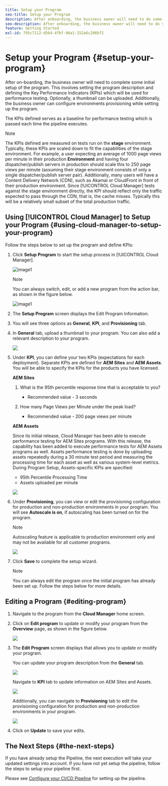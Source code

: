 ```yaml
---
title: Setup your Program
seo-title: Setup your Program
description: After onboarding, the business owner will need to do some initial setup of the program.
seo-description: After onboarding, the business owner will need to do some initial setup of Adobe AEM Cloud Manager. This involves setting the program description and defining the KPIs which will be used for performance testing. 
feature: Getting Started
exl-id: 795c7112-d564-4fbf-96a1-152a6c286bf2
---
```

# Setup your Program {#setup-your-program}

After on-boarding, the business owner will need to complete some initial setup of the program. This involves setting the program description and defining the Key Performance Indicators (KPIs) which will be used for performance testing. Optionally, a thumbnail can be uploaded. Additionally, the business owner can configure environments provisioning while setting up the program.

The KPIs defined serves as a baseline for performance testing which is passed each time the pipeline executes.

>[!NOTE]
>The KPIs defined are measured on tests run on the **stage** environment. Typically, these KPIs are scaled down to fit the capabilities of the stage environment.
>For example, a user expecting an average of 1000 page views per minute in their production **Environment** and having four dispatcher/publish servers in production should scale this to 250 page views per minute (assuming their stage environment consists of only a single dispatcher/publish server pair).
>Additionally, many users will have a Content Delivery Network (CDN), such as Akamai or CloudFront in front of their production environment. Since [!UICONTROL Cloud Manager] tests against the stage environment directly, the KPI should reflect only the traffic expected to pass through the CDN, that is, the cache misses. Typically this will be a relatively small subset of the total production traffic.

## Using [!UICONTROL Cloud Manager] to Setup your Program {#using-cloud-manager-to-setup-your-program}

Follow the steps below to set up the program and define KPIs:

1. Click **Setup Program** to start the setup process in [!UICONTROL Cloud Manager].

   ![image1](assets/set-up-program/setup1.png)

   >[!NOTE]
   > You can always switch, edit, or add a new program from the action bar, as shown in the figure below.

   ![image1](assets/set-up-program/setup2.png)


1. The **Setup Program** screen displays the Edit Program Information.

1. You will see three options as **General**, **KPI**, and **Provisioning** tab.

1. In **General** tab, upload a thumbnail to your program. You can also add a relevant description to your program.

   ![](assets/Setup_Program-General.png)

1. Under **KPI**, you can define your two KPIs (expectations for each deployment). Separate KPIs are defined for **AEM Sites** and **AEM Assets**. You will be able to specify the KPIs for the products you have licensed.

   **AEM Sites**

    1. What is the 95th percentile response time that is acceptable to you?

       * Recommended value - 3 seconds

    1. How many Page Views per Minute under the peak load?

        * Recommended value - 200 page views per minute

   **AEM Assets**

    Since its initial release, Cloud Manager has been able to execute performance testing for AEM Sites programs. With this release, the capability has been added to execute performance tests for AEM Assets programs as well. Assets performance testing is done by uploading assets repeatedly during a 30 minute test period and measuring the processing time for each asset as well as various system-level metrics.
    During Program Setup, Assets-specific KPIs are specified:

    * 95th Percentile Processing Time
    * Assets uploaded per minute

   ![](assets/Setup_Program-KPIs.png)

1. Under **Provisioning**, you can view or edit the provisioning configuration for production and non-production environments in your program. You will see **Autoscale is on**, if autoscaling has been turned on for the program.

   >[!NOTE]
   >Autoscaling feature is applicable to production environment only and may not be available for all customer programs.

   ![](assets/Setup_Program-Provisioning.png)

1. Click **Save** to complete the setup wizard.

   >[!NOTE]
   >You can always edit the program once the initial program has already been set up. Follow the steps below for more details.

## Editing a Program {#editing-program}

1. Navigate to the program from the **Cloud Manager** home screen.

1. Click on **Edit program** to update or modify your program from the **Overview** page, as shown in the figure below.

   ![](assets/set-up-program/edit-program1.png) 

1. The **Edit Program** screen displays that allows you to update or modify your program.

   You can update your program description from the **General** tab.

   ![](assets/set-up-program/edit-program-general.png)

   Navigate to **KPI** tab to update information on AEM Sites and Assets.

   ![](assets/set-up-program/edit-program-kpi.png)

   Additionally, you can navigate to **Provisioning** tab to edit the provisioning configuration for production and non-production environments in your program.

   ![](assets/set-up-program/edit-program-provision.png)

1. Click on **Update** to save your edits.

## The Next Steps {#the-next-steps}

If you have already setup the Pipeline, the next execution will take your updated settings into account. If you have not yet setup the pipeline, follow the steps to setup your pipeline first.

Please see [Configure your CI/CD Pipeline](https://helpx.adobe.com/experience-manager/cloud-manager/using/configuring-pipeline.html) for setting up the pipeline.
